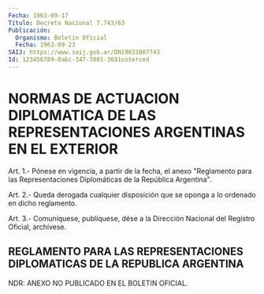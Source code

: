 ```yaml
---
Fecha: 1963-09-17
Título: Decreto Nacional 7.743/63
Publicación:
  Organismo: Boletín Oficial
  Fecha: 1963-09-23
SAIJ: https://www.saij.gob.ar/DN19631007743
Id: 123456789-0abc-347-7001-3691soterced
---
```

# NORMAS DE ACTUACION DIPLOMATICA DE LAS REPRESENTACIONES ARGENTINAS EN EL EXTERIOR

<a id="1"></a>
Art.  1.-  Pónese  en vigencia, a partir de la fecha, el anexo "Reglamento para las Representaciones  Diplomáticas de la República Argentina".

<a id="2"></a>
Art.  2.- Queda derogada cualquier disposición que se oponga a lo ordenado en dicho reglamento.

<a id="3"></a>
Art. 3.- Comuníquese, publíquese, dése a la Dirección Nacional del Registro Oficial, archívese.

## REGLAMENTO  PARA  LAS REPRESENTACIONES DIPLOMATICAS DE LA REPUBLICA ARGENTINA

<a id="1"></a>
NDR: ANEXO NO PUBLICADO EN EL BOLETIN OFICIAL.
